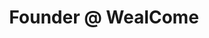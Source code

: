 ---
i: michael_azerhad

name: Michaël Azerhad
title: Founder @ WealCome
about: 
location: Paris, France
specialities:
    - 
    - 
tech-stack: 

linkedin: https://www.linkedin.com/in/micha%C3%ABl-azerhad-9058a044/
twitter: 
github: 
website: 
youtube: 
medium: 
blog: 
---